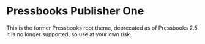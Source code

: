 # Pressbooks Publisher One

This is the former Pressbooks root theme, deprecated as of Pressbooks 2.5. It is no longer supported, so use at your own risk.

